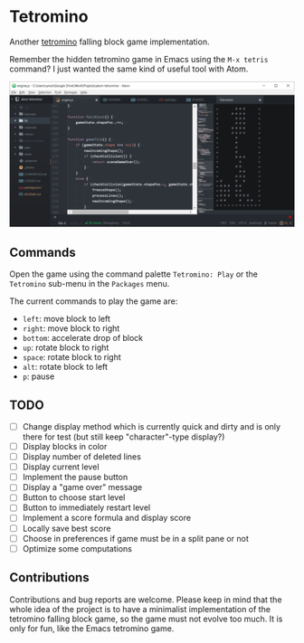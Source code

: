 # Tetromino

Another [tetromino](tetromino-wikipedia) falling block game implementation.

Remember the hidden tetromino game in Emacs using the `M-x tetris` command? I just wanted the same kind of useful tool with Atom.

![Screenshot1](https://raw.githubusercontent.com/vhiribarren/atom-tetromino/master/materials/screenshot1.png)

## Commands

Open the game using the command palette `Tetromino: Play` or the `Tetromino` sub-menu in the `Packages` menu.

The current commands to play the game are:

- `left`: move block to left
- `right`: move block to right
- `bottom`: accelerate drop of block
- `up`: rotate block to right
- `space`: rotate block to right
- `alt`: rotate block to left
- `p`: pause

## TODO

- [ ] Change display method which is currently quick and dirty and is only there for test (but still keep "character"-type display?)
- [ ] Display blocks in color
- [ ] Display number of deleted lines
- [ ] Display current level
- [ ] Implement the pause button
- [ ] Display a "game over" message
- [ ] Button to choose start level
- [ ] Button to immediately restart level
- [ ] Implement a score formula and display score
- [ ] Locally save best score
- [ ] Choose in preferences if game must be in a split pane or not
- [ ] Optimize some computations

## Contributions

Contributions and bug reports are welcome. Please keep in mind that the whole idea of the project is to have a minimalist implementation of the tetromino falling block game, so the game must not evolve too much. It is only for fun, like the Emacs tetromino game.

[tetromino-wikipedia]: https://en.wikipedia.org/wiki/Tetromino
